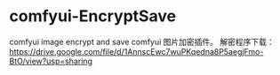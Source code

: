 # comfyui-EncryptSave
comfyui image encrypt and save
comfyui 图片加密插件。
解密程序下载：https://drive.google.com/file/d/1AnnscEwc7wuPKqedna8P5aegjFmo-BtO/view?usp=sharing
